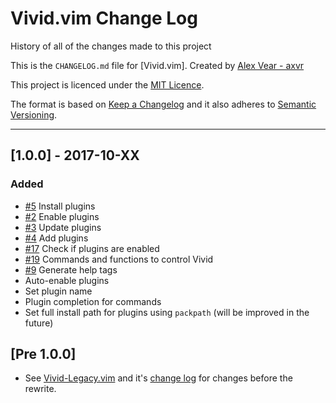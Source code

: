 # Vivid.vim Change Log

History of all of the changes made to this project

This is the `CHANGELOG.md` file for [Vivid.vim]. Created by [Alex Vear - axvr](https://github.com/axvr/Vivid.vim)

This project is licenced under the [MIT Licence](https://github.com/axvr/Vivid.vim/blob/master/LICENCE).

The format is based on [Keep a Changelog](http://keepachangelog.com/) and it also adheres to [Semantic Versioning](http://semver.org/).

<!-- Styled in this format:

## [Version Information] - YEAR-MONTH-DATE

### Added
* [#BUG] List all items added
* If  this section contains nothing
* don't bother to include it within
* the ``CHANGELOG.md`` file

### Changed
* [#BUG] List all items changed
* If  this section contains nothing
* don't bother to include it within
* the ``CHANGELOG.md`` file

### Fixed
* [#BUG] List all items fixed
* If  this section contains nothing
* don't bother to include it within
* the ``CHANGELOG.md`` file

### Removed
* [#BUG] List all items removed
* If  this section contains nothing
* don't bother to include it within
* the ``CHANGELOG.md`` file

### Translations
* [#BUG] List all sections translated
* here. If this section contains nothing
* don't bother to include it within
* the ``CHANGELOG.md`` file

Leave 3 lines between previous change log item -->

---

## [1.0.0] - 2017-10-XX

### Added
* [#5] Install plugins
* [#2] Enable plugins
* [#3] Update plugins
* [#4] Add plugins
* [#17] Check if plugins are enabled
* [#19] Commands and functions to control Vivid
* [#9] Generate help tags
* Auto-enable plugins
* Set plugin name
* Plugin completion for commands
* Set full install path for plugins using `packpath` (will be improved in the future)



## [Pre 1.0.0]

* See [Vivid-Legacy.vim](https://github.com/axvr/Vivid-Legacy.vim) and it's [change log](https://github.com/axvr/Vivid-Legacy.vim/blob/master/CHANGELOG.md) for changes before the rewrite.



<!-- Issue & Pull Request Links -->

[#2]:https://github.com/axvr/Vivid.vim/issues/2
[#3]:https://github.com/axvr/Vivid.vim/issues/3
[#4]:https://github.com/axvr/Vivid.vim/issues/4
[#5]:https://github.com/axvr/Vivid.vim/issues/5
[#9]:https://github.com/axvr/Vivid.vim/issues/9
[#17]:https://github.com/axvr/Vivid.vim/issues/17
[#19]:https://github.com/axvr/Vivid.vim/issues/19


